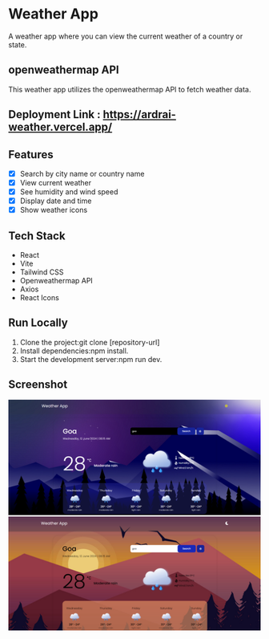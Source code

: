 # Weather App
A weather app where you can view the current weather of a country or state.

## openweathermap API
This weather app utilizes the openweathermap API to fetch weather data.

## Deployment Link : https://ardrai-weather.vercel.app/

## Features
- [x] Search by city name or country name
- [x] View current weather
- [x] See humidity and wind speed
- [x] Display date and time
- [x] Show weather icons

## Tech Stack
- React
- Vite
- Tailwind CSS
- Openweathermap API
- Axios
- React Icons

## Run Locally
1. Clone the project:git clone [repository-url]
2. Install dependencies:npm install.
3. Start the development server:npm run dev.


## Screenshot
![image](./src//assets//Screenshot1.png)
![image](./src//assets//Screenshot2.png)
